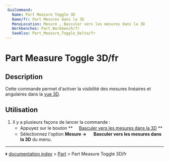 ```yaml
---
 GuiCommand:
   Name: Part Measure Toggle 3D
   Name/fr: Part Mesures dans la 3D
   MenuLocation: Mesure , Basculer vers les mesures dans la 3D‏‎
   Workbenches: Part_Workbench/fr
   SeeAlso: Part_Measure_Toggle_Delta/fr
---
```


# Part Measure Toggle 3D/fr

## Description

Cette commande permet d\'activer la visibilité des mesures linéaires et angulaires dans la [vue 3D](3D_view/fr.md).



## Utilisation

1.  Il y a plusieurs façons de lancer la commande :
    -   Appuyez sur le bouton **<img src="images/Part_Measure_Toggle_3D.svg" width=16px> [Basculer vers les mesures dans la 3D‏‎](Part_Measure_Toggle_3D/fr.md)
**
    -   Sélectionnez l\'option **Mesure → <img src="images/Part_Measure_Toggle_3D.svg" width=16px> Basculer vers les mesures dans la 3D‏‎** du menu.



---
⏵ [documentation index](../README.md) > [Part](Part_Workbench.md) > Part Measure Toggle 3D/fr
